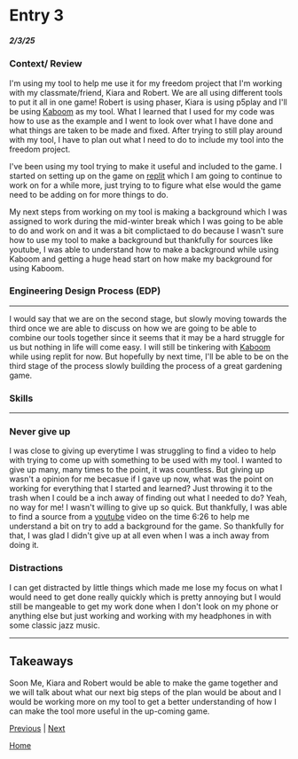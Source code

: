 # Entry 3
##### 2/3/25

### Context/ Review

I'm using my tool to help me use it for my freedom project that I'm working with my classmate/friend, Kiara and Robert.  We are all using different tools to put it all in one game! Robert is using phaser, Kiara is using p5play and I'll be using [Kaboom](https://kaboomjs.com) as my tool. What I learned that I used for my code was how to use as the example and I went to look over what I have done and what things are taken to be made and fixed. After trying to still play around with my tool, I have to plan out what I need to do to include my tool into the freedom project.

I've been using my tool trying to make it useful and included to the game. I started on setting up on the game on [replit](https://replit.com/~) which I am going to continue to work on for a while more, just trying to to figure what else would the game need to be adding on for more things to do.

My next steps from working on my tool is making a background which I was assigned to work during the mid-winter break which I was going to be able to do and work on and it was a bit complictaed to do because I wasn't sure how to use my tool to make a background but thankfully for sources like youtube, I was able to understand how to make a background while using Kaboom and getting a huge head start on how make my background for using Kaboom.

### Engineering Design Process (EDP)
---
I would say that we are on the second stage, but slowly moving towards the third once we are able to discuss on how we are going to be able to combine our tools together since it seems that it may be a hard struggle for us but nothing in life will come easy. I will still be tinkering with [Kaboom](https://kaboomjs.com) while using replit for now. But hopefully by next time, I'll be able to be on the third stage of the process slowly building the process of a great gardening game.

### Skills
---
### Never give up 

I was close to giving up everytime I was struggling to find a video to help with trying to come up with something to be used with my tool. I wanted to give up many, many times to the point, it was countless. But giving up wasn't a opinion for me becasue if I gave up now, what was the point on working for everything that I started and learned? Just throwing it to the trash when I could be a inch away of finding out what I needed to do? Yeah, no way for me! I wasn't willing to give up so quick. But thankfully, I was able to find a source from a [youtube](https://www.youtube.com/watch?v=hgReGsh5xVU&t=383s) video on the time 6:26 to help me understand a bit on try to add a background for the game. So thankfully for that, I was glad I didn't give up at all even when I was a inch away from doing it. 

### Distractions 

I can get distracted by little things which made me lose my focus on what I would need to get done really quickly which is pretty annoying but I would still be mangeable to get my work done when I don't look on my phone or anything else but just working and working with my headphones in with some classic jazz music.

---

## Takeaways

Soon Me, Kiara and Robert would be able to make the game together and we will talk about what our next big steps of the plan would be about and I would be working more on my tool to get a better understanding of how I can make the tool more useful in the up-coming game. 


[Previous](entry02.md) | [Next](entry04.md)

[Home](../README.md)
